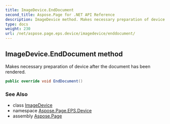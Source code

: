 ```yaml
---
title: ImageDevice.EndDocument
second_title: Aspose.Page for .NET API Reference
description: ImageDevice method. Makes necessary preparation of device after the document has been rendered
type: docs
weight: 230
url: /net/aspose.page.eps.device/imagedevice/enddocument/
---
```

## ImageDevice.EndDocument method

Makes necessary preparation of device after the document has been rendered.

```csharp
public override void EndDocument()
```

### See Also

* class [ImageDevice](../)
* namespace [Aspose.Page.EPS.Device](../../imagedevice/)
* assembly [Aspose.Page](../../../)


